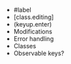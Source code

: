 * #label
* [class.editing]
* (keyup.enter)
* Modifications
* Error handling
* Classes
* Observable keys?
